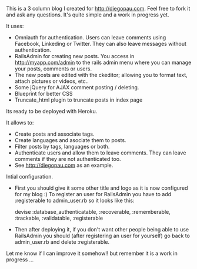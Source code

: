 This is a 3 column blog I created for http://diegopau.com. Feel free to fork it and ask any questions. It's quite simple and a work in progress yet.

It uses:

 - Omniauth for authentication. Users can leave comments using Facebook, Linkeding or Twitter. They can also leave messages without authentication.
 - RailsAdmin for creating new posts. You access in http://myapp.com/admin to the rails admin menu where you can manage your posts, comments or users.
 - The new posts are edited with the ckeditor; allowing you to format text, attach pictures or videos, etc..
 - Some jQuery for AJAX comment posting / deleting.
 - Blueprint for better CSS
 - Truncate_html plugin to truncate posts in index page

 Its ready to be deployed with Heroku.

 It allows to:

 - Create posts and associate tags.
 - Create languages and asociate them to posts.
 - Filter posts by tags, languages or both.
 - Authenticate users and allow them to leave comments. They can leave comments if they are not authenticated too.
 - See http://diegopau.com as an example.

 Intial configuration.

 - First you should give it some other title and logo as it is now configured for my blog :)
  To register an user for RailsAdmin you have to add :registerable to admin_user.rb so it looks like this:

    devise :database_authenticatable, :recoverable, :rememberable, :trackable, :validatable, :registerable

 - Then after deploying it, if you don't want other people being able to use RailsAdmin you should (after registering an user for yourself) go back to admin_user.rb and delete :registerable.


 Let me know if I can improve it somehow!! but remember it is a work in progress ...